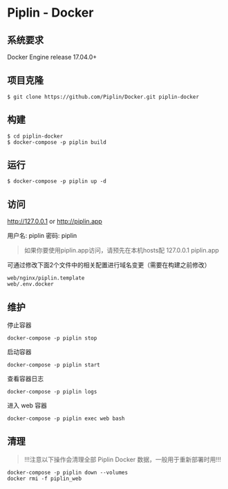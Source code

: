 # Piplin - Docker
## 系统要求
Docker Engine release 17.04.0+

## 项目克隆

```
$ git clone https://github.com/Piplin/Docker.git piplin-docker
```

## 构建

```
$ cd piplin-docker
$ docker-compose -p piplin build
```

## 运行

```
$ docker-compose -p piplin up -d

```

## 访问

http://127.0.0.1 or http://piplin.app

用户名: piplin
密码: piplin

> 如果你要使用piplin.app访问，请预先在本机hosts配 127.0.0.1 piplin.app

可通过修改下面2个文件中的相关配置进行域名变更（需要在构建之前修改）
```
web/nginx/piplin.template
web/.env.docker
```

## 维护
停止容器

`docker-compose -p piplin stop`

启动容器

`docker-compose -p piplin start`

查看容器日志

`docker-compose -p piplin logs`

进入 web 容器

`docker-compose -p piplin exec web bash`

## 清理
>!!!注意以下操作会清理全部 Piplin Docker 数据，一般用于重新部署时用!!!
```
docker-compose -p piplin down --volumes
docker rmi -f piplin_web
```
